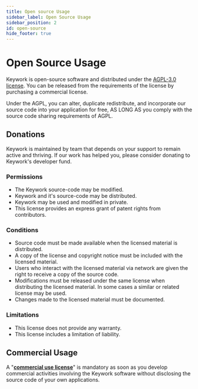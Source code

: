 ```yaml
---
title: Open source Usage
sidebar_label: Open Source Usage
sidebar_position: 2
id: open-source
hide_footer: true
---
```


# Open Source Usage

Keywork is open-source software and distributed under the [AGPL-3.0 license](https://www.gnu.org/licenses/agpl-3.0.html).
You can be released from the requirements of the license by purchasing a commercial license.

Under the AGPL, you can alter, duplicate redistribute, and incorporate our source code into your application for free,
AS LONG AS you comply with the source code sharing requirements of AGPL.

## Donations

Keywork is maintained by team that depends on your support to remain active and thriving.
If our work has helped you, please consider donating to Keywork's developer fund.

### Permissions

- The Keywork source-code may be modified.
- Keywork and it's source-code may be distributed.
- Keywork may be used and modified in private.
- This license provides an express grant of patent rights from contributors.

### Conditions

- Source code must be made available when the licensed material is distributed.
- A copy of the license and copyright notice must be included with the licensed material.
- Users who interact with the licensed material via network are given the right to receive a copy of the source code.
- Modifications must be released under the same license when distributing the licensed material. In some cases a similar or related license may be used.
- Changes made to the licensed material must be documented.

### Limitations

- This license does not provide any warranty.
- This license includes a limitation of liability.

## Commercial Usage

A "[**commercial use license**](/license/commercial)" is mandatory as soon as you develop commercial activities involving the Keywork software without disclosing the source code of your own applications.

